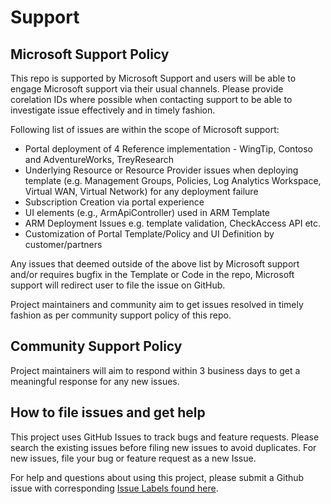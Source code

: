 # Support

## Microsoft Support Policy

This repo is supported by Microsoft Support and users will be able to engage Microsoft support via their usual channels. Please provide corelation IDs where possible when contacting support to be able to investigate issue effectively and in timely fashion.

Following list of issues are within the scope of Microsoft support:

- Portal deployment of 4 Reference implementation - WingTip, Contoso and AdventureWorks, TreyResearch
- Underlying Resource or Resource Provider issues when deploying template (e.g. Management Groups, Policies, Log Analytics Workspace, Virtual WAN, Virtual Network) for any deployment failure
- Subscription Creation via portal experience
- UI elements (e.g., ArmApiController) used in ARM Template
- ARM Deployment Issues e.g. template validation, CheckAccess API etc.
- Customization of Portal Template/Policy and UI Definition by customer/partners

Any issues that deemed outside of the above list by Microsoft support and/or requires bugfix in the Template or Code in the repo, Microsoft support will redirect user to file the issue on GitHub.

Project maintainers and community aim to get issues resolved in timely fashion as per community support policy of this repo.

## Community Support Policy

Project maintainers will aim to respond within 3 business days to get a meaningful response for any new issues.

## How to file issues and get help

This project uses GitHub Issues to track bugs and feature requests. Please search the existing issues before filing new issues to avoid duplicates.  For new issues, file your bug or feature request as a new Issue.

For help and questions about using this project, please submit a Github issue with corresponding [Issue Labels found here](https://github.com/Azure/Enterprise-Scale/labels).